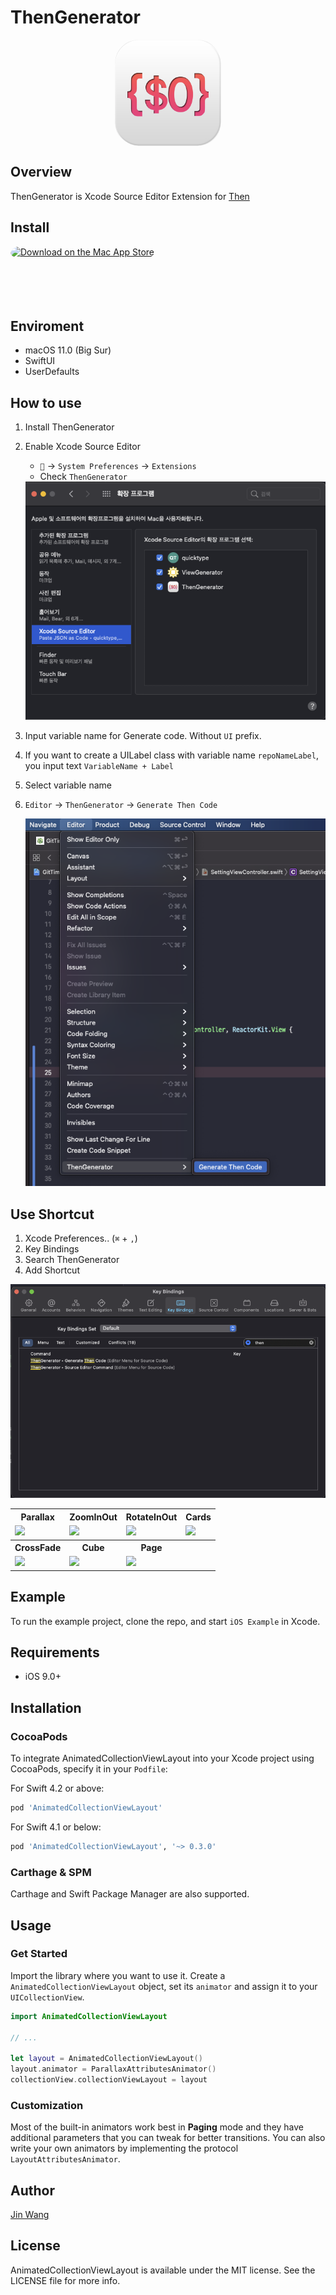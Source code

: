# ThenGenerator

<p align=center>
<a href="https://apps.apple.com/us/app/thengenerator/id1499993324?mt=12&amp;itscg=30200&amp;itsct=apps_box" style="width: 170px; height: 170px; border-top-left-radius: 22%; border-top-right-radius: 22%; border-bottom-right-radius: 22%; border-bottom-left-radius: 22%; overflow: hidden; display: inline-block; vertical-align: middle;"><img src="./.github/images/icon_512x512.png" alt="ThenGenerator" style="width: 170px; height: 170px; border-top-left-radius: 22%; border-top-right-radius: 22%; border-bottom-right-radius: 22%; border-bottom-left-radius: 22%; overflow: hidden; display: inline-block; vertical-align: middle;"></a>

</p>

## Overview

ThenGenerator is Xcode Source Editor Extension for [Then](https://github.com/devxoul/Then)

## Install

<a href="https://apps.apple.com/us/app/thengenerator/id1499993324?mt=12&amp;itsct=apps_box&amp;itscg=30200" style="display: inline-block; overflow: hidden; border-top-left-radius: 13px; border-top-right-radius: 13px; border-bottom-right-radius: 13px; border-bottom-left-radius: 13px; width: 250px; height: 83px;"><img src="https://tools.applemediaservices.com/api/badges/download-on-the-mac-app-store/black/en-US?size=250x83&amp;releaseDate=1610668800&h=b1b571a8554d47f187619067dd9c33a0" alt="Download on the Mac App Store" style="border-top-left-radius: 13px; border-top-right-radius: 13px; border-bottom-right-radius: 13px; border-bottom-left-radius: 13px; width: 250px; height: 83px;"></a>

## Enviroment

- macOS 11.0 (Big Sur)
- SwiftUI
- UserDefaults

## How to use

1. Install ThenGenerator
2. Enable Xcode Source Editor

   - `` -> `System Preferences` -> `Extensions`
   - Check `ThenGenerator`

   <img src="./.github/images/systempreference.png">

3. Input variable name for Generate code. Without `UI` prefix.
4. If you want to create a UILabel class with variable name `repoNameLabel`, you input text `VariableName + Label`
5. Select variable name
6. `Editor` -> `ThenGenerator` -> `Generate Then Code`

   <img src="./.github/images/manual.png">

## Use Shortcut

1. Xcode Preferences.. (`⌘` + `,`)
2. Key Bindings
3. Search ThenGenerator
4. Add Shortcut

<img src="./.github/images/keybinding.png">

<table>
<tr>
<th>Parallax</th>
<th>ZoomInOut</th>
<th>RotateInOut</th>
<th>Cards</th>
</tr>
<tr>
<td><img src="http://i.imgur.com/v8JuRYj.gif"/></td>
<td><img src="http://i.imgur.com/lLooXQ7.gif"/></td>
<td><img src="http://i.imgur.com/lCNh5mg.gif"/></td>
<td><img src="http://i.imgur.com/joA1emB.gif"/></td>
</tr>
<tr>
<th>CrossFade</th>
<th>Cube</th>
<th>Page</th>
<th></th>
</tr>
<tr>
<td><img src="http://i.imgur.com/U1hOKYo.gif"/></td>
<td><img src="http://i.imgur.com/897mcdm.gif"/></td>
<td><img src="http://i.imgur.com/HRcvRIV.gif"/></td>
<td></td>
</tr>
</table>

## Example

To run the example project, clone the repo, and start `iOS Example` in Xcode.

## Requirements

- iOS 9.0+

## Installation

### CocoaPods

To integrate AnimatedCollectionViewLayout into your Xcode project using CocoaPods, specify it in your `Podfile`:

For Swift 4.2 or above:

```ruby
pod 'AnimatedCollectionViewLayout'
```

For Swift 4.1 or below:

```ruby
pod 'AnimatedCollectionViewLayout', '~> 0.3.0'
```

### Carthage & SPM

Carthage and Swift Package Manager are also supported.

## Usage

### Get Started

Import the library where you want to use it. Create a `AnimatedCollectionViewLayout` object, set its `animator` and assign it to your `UICollectionView`.

```swift
import AnimatedCollectionViewLayout

// ...

let layout = AnimatedCollectionViewLayout()
layout.animator = ParallaxAttributesAnimator()
collectionView.collectionViewLayout = layout
```

### Customization

Most of the built-in animators work best in **Paging** mode and they have additional parameters that you can tweak for better transitions.
You can also write your own animators by implementing the protocol `LayoutAttributesAnimator`.

## Author

[Jin Wang](https://twitter.com/jinw1990)

## License

AnimatedCollectionViewLayout is available under the MIT license. See the LICENSE file for more info.
